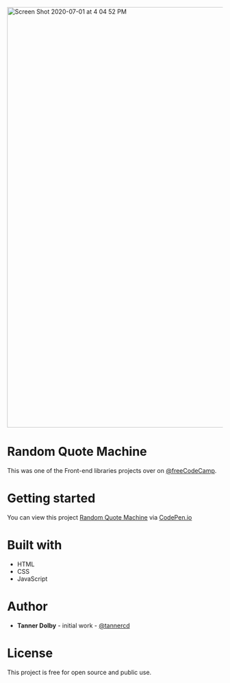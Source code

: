 <img width="980" alt="Screen Shot 2020-07-01 at 4 04 52 PM" src="https://user-images.githubusercontent.com/48612525/86299292-be557380-bbb4-11ea-8704-047c15d07617.png">

# Random Quote Machine 
This was one of the Front-end libraries projects over on [@freeCodeCamp](https://freecodecamp.org). 

# Getting started
You can view this project [Random Quote Machine](https://codepen.io/spherical/full/jOWrdBq) via [CodePen.io](https://codepen.io)

# Built with
* HTML
* CSS
* JavaScript

# Author
* **Tanner Dolby** - initial work - [@tannercd](https://github.com/tannercd)

# License 
This project is free for open source and public use.